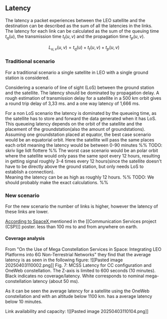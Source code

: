 ## Latency
The latency a packet experiences between the LEO satellite and the destination can be described as the sum of all the latencies in the links.  
The latency for each link can be calculated as the sum of the queuing time $t_q (u)$, the transmission time $t_t (u, v)$ and the propagation time $t_p (u, v)$.

$$ L_{u,v} (u, v) = t_q (u) + t_t (u, v) + t_p (u, v) $$


### Traditional scenario
For a traditional scenario a single satellite in LEO with a single ground station is considered. 

Considering a scenario of line of sight (LoS) between the ground station and the satellite. The latency should be dominated by propagation delay. 
A rough estimation of transmission delay for a satellite in a 500 km orbit gives a round trip delay of 3,33 ms. and a one way latency of 1,666 ms. 

For a non LoS scenario the latency is dominated by the queueing time, as the satellite has to store and forward the data generated when it has LoS. 
This queueing latency depends on the orbit of the satellite and the placement of the groundstation(also the amount of groundstations).
Assuming one groundstation placed at equator, the best case scenario would be an equatorial orbit. Here the satellite will pass the same places each orbit meaning the latency would be between 0-90 minutes %% TODO: skriv lige lidt flottere %%
The worst case scenario would be an polar orbit where the satellite would only pass the same spot every 12 hours, resulting in getting signal roughly 3-4 times every 12 hours(since the satellite doesn't have to be directly above the ground station, but only needs LoS to establish a connection).  
Meaning the latency can be as high as roughly 12 hours. %% TODO: We should probably make the exact calculations. %%

### New scenario

For the new scenario the number of links is higher, however the latency of these links are lower. 

[According to SpaceX ](https://www.nasa.gov/wp-content/uploads/2024/07/sxs-spacex.png) mentioned in the [[Communication Services project (CSP)]] poster. less than 100 ms to and from anywhere on earth. 


#### Coverage analysis
From "On the Use of Mega Constellation Services in  Space: Integrating LEO Platforms into 6G  Non-Terrestrial Networks" they find that the average latency is as seen in the following figure: 
![[Pasted image 20250403110002.png]]
Fig. 7: MCSS Latency for CC configuration and OneWeb constellation. The Z-axis is limited to 600 seconds (10 minutes). Black indicates no coverage/latency. White corresponds to nominal mega-constellation latency (about 50 ms).


As it can be seen the average latency for a satellite using the OneWeb constellation and with an altitude below 1100 km. has a average latency below 10 minutes.  



Link availability and capacity: 
![[Pasted image 20250403110104.png]]
